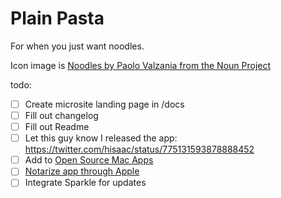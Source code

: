 # Plain Pasta

For when you just want noodles.

Icon image is [Noodles by Paolo Valzania from the Noun Project](https://thenounproject.com/search/?q=noodle&i=1681744)

todo:

- [ ] Create microsite landing page in /docs
- [ ] Fill out changelog
- [ ] Fill out Readme
- [ ] Let this guy know I released the app: <https://twitter.com/hisaac/status/775131593878888452>
- [ ] Add to [Open Source Mac Apps](https://github.com/serhii-londar/open-source-mac-os-apps)
- [ ] [Notarize app through Apple](https://developer.apple.com/developer-id/)
- [ ] Integrate Sparkle for updates
